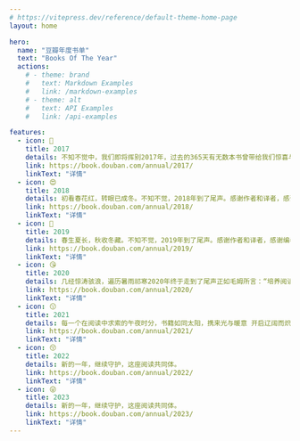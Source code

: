 ```yaml
---
# https://vitepress.dev/reference/default-theme-home-page
layout: home

hero:
  name: "豆瓣年度书单"
  text: "Books Of The Year"
  actions:
    # - theme: brand
    #   text: Markdown Examples
    #   link: /markdown-examples
    # - theme: alt
    #   text: API Examples
    #   link: /api-examples

features:
  - icon: 🥰
    title: 2017
    details: 不知不觉中，我们即将挥别2017年，过去的365天有无数本书曾带给我们惊喜与感动豆瓣与你一同见证，帮你发现更多好书，提供更有价值的评分和评论参考新的一年请继续相伴，让好书遇见你。
    link: https://book.douban.com/annual/2017/
    linkText: "详情"
  - icon: 😍
    title: 2018
    details: 初看春花红，转眼已成冬。不知不觉，2018年到了尾声。感谢作者和译者，感谢编者和读者，一年耕耘，终有收获。新的一年，我们还在这里，继续相伴。
    link: https://book.douban.com/annual/2018/
    linkText: "详情"
  - icon: 🤩
    title: 2019
    details: 春生夏长，秋收冬藏。不知不觉，2019年到了尾声。感谢作者和译者，感谢编者和读者，一年耕耘，终有收获。新的一年，我们还在这里，继续相伴。
    link: https://book.douban.com/annual/2019/
    linkText: "详情"
  - icon: 😘
    title: 2020
    details: 几经惊涛骇浪，遍历暑雨祁寒2020年终于走到了尾声正如毛姆所言：“培养阅读的习惯就是为你自己构建一座避难所”爱读书的人们聚在一起，便是广厦千万间新的一年，我们继续相伴。
    link: https://book.douban.com/annual/2020/
    linkText: "详情"
  - icon: 😗
    title: 2021
    details: 每一个在阅读中求索的午夜时分，书籍如同太阳，携来光与暖意 开启辽阔而炽热的生命体验，我们从这里出发 抵达对语言与表达更新的想象，新的一年 继续守护，这座阅读共同体。
    link: https://book.douban.com/annual/2021/
    linkText: "详情"
  - icon: 😚
    title: 2022
    details: 新的一年，继续守护，这座阅读共同体。
    link: https://book.douban.com/annual/2022/
    linkText: "详情"
  - icon: 😜
    title: 2023
    details: 新的一年，继续守护，这座阅读共同体。
    link: https://book.douban.com/annual/2023/
    linkText: "详情"
---
```

